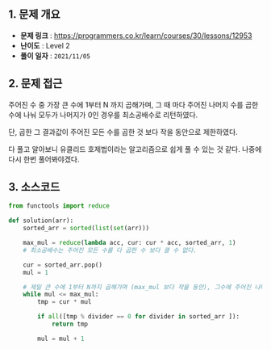 ## 1. 문제 개요

- **문제 링크** : https://programmers.co.kr/learn/courses/30/lessons/12953
- **난이도** : Level 2
- **풀이 일자** : `2021/11/05`

## 2. 문제 접근

주어진 수 중 가장 큰 수에 1부터 N 까지 곱해가며, 그 때 마다 주어진 나머지 수를 곱한 수에 나눠 모두가 나머지가 0인 경우를 최소공배수로 리턴하였다.

단, 곱한 그 결과값이 주어진 모든 수를 곱한 것 보다 작을 동안으로 제한하였다.

다 풀고 알아보니 유클리드 호제법이라는 알고리즘으로 쉽게 풀 수 있는 것 같다. 나중에 다시 한번 풀어봐야겠다.

## 3. 소스코드

```python
from functools import reduce

def solution(arr):
    sorted_arr = sorted(list(set(arr)))

    max_mul = reduce(lambda acc, cur: cur * acc, sorted_arr, 1)
    # 최소공배수는 주어진 모든 수를 다 곱한 수 보다 클 수 없다.

    cur = sorted_arr.pop()
    mul = 1

    # 제일 큰 수에 1부터 N까지 곱해가며 (max_mul 보다 작을 동안), 그수에 주어진 나머지 수 를 나누어 나머지가 0인 최초의 수가 최소공배수
    while mul <= max_mul:
        tmp = cur * mul

        if all([tmp % divider == 0 for divider in sorted_arr ]):
            return tmp

        mul = mul + 1

```
